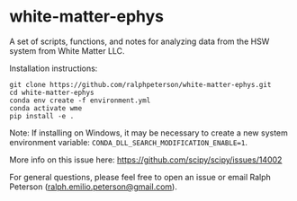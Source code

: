 # white-matter-ephys
A set of scripts, functions, and notes for analyzing data from the HSW system from White Matter LLC.

Installation instructions:

```
git clone https://github.com/ralphpeterson/white-matter-ephys.git
cd white-matter-ephys
conda env create -f environment.yml
conda activate wme
pip install -e .
```
Note: If installing on Windows, it may be necessary to create a new system environment variable: `CONDA_DLL_SEARCH_MODIFICATION_ENABLE=1`.

More info on this issue here: https://github.com/scipy/scipy/issues/14002

For general questions, please feel free to open an issue or email Ralph Peterson (ralph.emilio.peterson@gmail.com).
